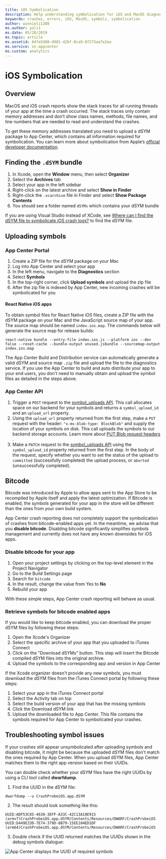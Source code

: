 ```yaml
---
title: iOS Symbolication
description: Help understanding symbolication for iOS and MacOS diagnostics in App Center
keywords: crashes, errors, iOS, MacOS, symbols, symbolication
author: winnieli1208
ms.author: yuli1
ms.date: 05/28/2019
ms.topic: article
ms.assetid: 64fe5d88-d981-42bf-8ca9-8f273aa7e2ea
ms.service: vs-appcenter
ms.custom: analytics 
---
```


# iOS Symbolication

## Overview

MacOS and iOS crash reports show the stack traces for all running threads of your app at the time a crash occurred. The stack traces only contain memory addresses and don’t show class names, methods, file names, and line numbers that are needed to read and understand the crashes.

To get these memory addresses translated you need to upload a dSYM package to App Center, which contains all information required for symbolication. You can learn more about symbolication from Apple’s [official developer documentation](https://developer.apple.com/library/archive/technotes/tn2151/_index.html#//apple_ref/doc/uid/DTS40008184-CH1-SYMBOLICATION).

## Finding the `.dSYM` bundle

1. In Xcode, open the **Window** menu, then select **Organizer**
2. Select the **Archives** tab
3. Select your app in the left sidebar
4. Right-click on the latest archive and select **Show in Finder**
5. Right-click the `.xcarchive` file in Finder and select **Show Package Contents**
6. You should see a folder named `dSYMs` which contains your dSYM bundle

If you are using Visual Studio instead of XCode, see [Where can I find the dSYM file to symbolicate iOS crash logs?](https://docs.microsoft.com/en-us/xamarin/ios/troubleshooting/questions/symbolicate-ios-crash) to find the dSYM file.

## Uploading symbols

### App Center Portal

1. Create a ZIP file for the dSYM package on your Mac
2. Log into App Center and select your app
3. In the left menu, navigate to the **Diagnostics** section
4. Select **Symbols**
5. In the top-right corner, click **Upload symbols** and upload the zip file
6. After the zip file is indexed by App Center, new incoming crashes will be symbolicated for you

#### React Native iOS apps

To obtain symbol files for React Native iOS files, create a ZIP file with the dSYM package on your Mac and the JavaScript source map of your app. The source map should be named `index.ios.map`. The commands below will generate the source map for release builds:

```shell
react-native bundle --entry-file index.ios.js --platform ios --dev false --reset-cache --bundle-output unused.jsbundle --sourcemap-output index.ios.map
```

The App Center Build and Distribution service can automatically generate a valid dSYM and source map `.zip` file and upload the file to the diagnostics service. If you use the App Center to build and auto distribute your app to your end users, you don't need to manually obtain and upload the symbol files as detailed in the steps above.

### App Center API

1. Trigger a `POST` request to the [symbol_uploads API](https://openapi.appcenter.ms/#/crash/symbolUploads_create). 
This call allocates space on our backend for your symbols and returns a `symbol_upload_id` and an `upload_url` property.
2. Using the `upload_url` property returned from the first step, make a `PUT` request with the header: `"x-ms-blob-type: BlockBlob"` and supply the location of your symbols on disk.  This call uploads the symbols to our backend storage accounts. Learn more about [PUT Blob request headers ](https://docs.microsoft.com/en-us/rest/api/storageservices/put-blob#request-headers-all-blob-types).
3. Make a `PATCH` request to  the [symbol_uploads API](https://openapi.appcenter.ms/#/crash/symbolUploads_complete) using the `symbol_upload_id` property returned from the first step. In the body of the request, specify whether you want to set the status of the upload to `committed` (successfully completed) the upload process, or `aborted` (unsuccessfully completed).

## Bitcode

Bitcode was introduced by Apple to allow apps sent to the App Store to be recompiled by Apple itself and apply the latest optimization. If Bitcode is enabled, the symbols generated for your app in the store will be different than the ones from your own build system.

App Center crash reporting does not completely support the symbolication of crashes from bitcode-enabled apps yet. In the meantime, we advise that you **disable bitcode**. Disabling bitcode significantly simplifies symbols management and currently does not have any known downsides for iOS apps. 

### Disable bitcode for your app

1. Open your project settings by clicking on the top-level element in the Project Navigator
2. Go to the Build Settings page
3. Search for `bitcode`
4. In the result, change the value from Yes to **No**
5. Rebuild your app

With these simple steps, App Center crash reporting will behave as usual.


### Retrieve symbols for bitcode enabled apps

If you would like to keep bitcode enabled, you can download the proper dSYM files by following these steps:

1. Open the Xcode's Organizer
2. Select the specific archive of your app that you uploaded to iTunes Connect
3. Click on the "Download dSYMs" button. This step will insert the Bitcode compiled dSYM files into the original archive. 
4. Upload the symbols to the corresponding app and version in App Center

If the Xcode organizer doesn't provide any new symbols, you must download the dSYM files from the iTunes Connect portal by following these steps:

1. Select your app in the iTunes Connect portal
2. Select the Activity tab on top
3. Select the build version of your app that has the missing symbols
4. Click the Download dSYM link
5. Upload the downloaded file to App Center. This file contains the symbols required for App Center to symbolicated your crashes.

## Troubleshooting symbol issues


If your crashes still appear unsymbolicated after uploading symbols and disabling bitcode, it might be because the uploaded dSYM files don't match the ones required by App Center. When you upload dSYM files, App Center matches them to the right app version based on their UUIDs. 

You can double check whether your dSYM files have the right UUIDs by using a CLI tool called **dwarfdump**.

1. Find the UUID in the dSYM file:

  ```shell
  dwarfdump --u CrashProbeiOS.app.dSYM
  ```  
2. The result should look something like this: 

  ```text
  UUID:ADF53C85-4638-3EFF-A33C-42C13A18E915 (armv7)CrashProbeiOS.app.dSYM/Contents/Resources/DWARF/CrashProbeiOS
  UUID:D449E33D-7E74-379D-8B79-15EE104ED1DF (arm64)CrashProbeiOS.app.dSYM/Contents/Resources/DWARF/CrashProbeiOS
  ```

3. Double check if the UUID returned matches the UUIDs shown in the debug symbols dialogue: 

  ![App Center displays the UUID of required symbols](~/diagnostics/images/symbols-UUID.png)




